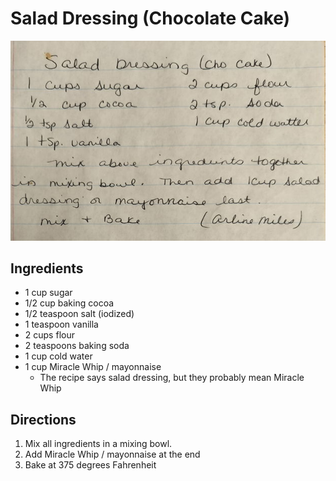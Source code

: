 # Salad Dressing (Chocolate Cake)

![Recipe Scan](/static/images/salad-dressing-chocolate-cake.jpg "Recipe Scan")

## Ingredients
- 1 cup sugar
- 1/2 cup baking cocoa
- 1/2 teaspoon salt (iodized)
- 1 teaspoon vanilla
- 2 cups flour
- 2 teaspoons baking soda
- 1 cup cold water
- 1 cup Miracle Whip / mayonnaise
  - The recipe says salad dressing, but they probably mean Miracle Whip 

## Directions
1. Mix all ingredients in a mixing bowl.
2. Add Miracle Whip / mayonnaise at the end
3. Bake at 375 degrees Fahrenheit 